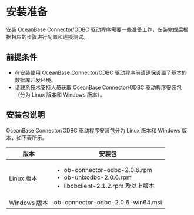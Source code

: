 # 安装准备

安装 OceanBase Connector/ODBC 驱动程序需要一些准备工作，安装完成后根据相应的步骤进行配置和连接测试。

## 前提条件

* 在安装使用 OceanBase Connector/ODBC 驱动程序前请确保设置了基本的数据库开发环境。
* 请联系技术支持人员获取 OceanBase Connector/ODBC 驱动程序安装包（分为 Linux 版本和 Windows 版本）。
  
## 安装包说明

OceanBase Connector/ODBC 驱动程序安装包分为 Linux 版本和 Windows 版本，如下表所示。

| 版本 | 安装包 |
| --- | --- |
| Linux 版本 | <ul> <li> ob-connector-odbc-2.0.6.rpm  </li> <li> ob-unixodbc-2.0.6.rpm </li> <li> libobclient-2.1.2.rpm 及以上版本 </li> </ul> |
| Windows 版本 | ob-connector-odbc-2.0.6-win64.msi |
